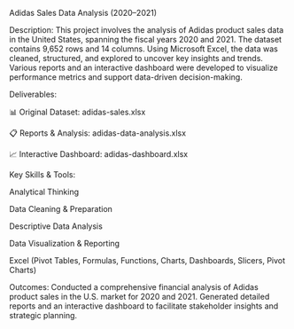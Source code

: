 Adidas Sales Data Analysis (2020–2021)

Description:
This project involves the analysis of Adidas product sales data in the United States, spanning the fiscal years 2020 and 2021. The dataset contains 9,652 rows and 14 columns. Using Microsoft Excel, the data was cleaned, structured, and explored to uncover key insights and trends. Various reports and an interactive dashboard were developed to visualize performance metrics and support data-driven decision-making.

Deliverables:

📊 Original Dataset: adidas-sales.xlsx

📋 Reports & Analysis: adidas-data-analysis.xlsx

📈 Interactive Dashboard: adidas-dashboard.xlsx

Key Skills & Tools:

Analytical Thinking

Data Cleaning & Preparation

Descriptive Data Analysis

Data Visualization & Reporting

Excel (Pivot Tables, Formulas, Functions, Charts, Dashboards, Slicers, Pivot Charts)

Outcomes:
Conducted a comprehensive financial analysis of Adidas product sales in the U.S. market for 2020 and 2021. Generated detailed reports and an interactive dashboard to facilitate stakeholder insights and strategic planning.

